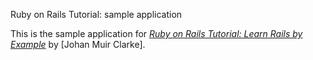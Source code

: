 Ruby on Rails Tutorial: sample application

This is the sample application for
[*Ruby on Rails Tutorial: Learn Rails by Example*](http://railstutorial.org/)
by [Johan Muir Clarke].
